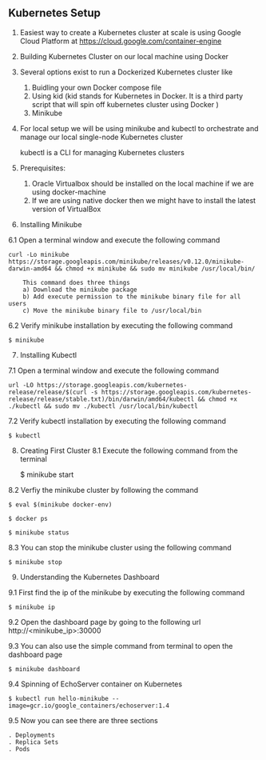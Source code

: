 Kubernetes Setup
---
1. Easiest way to create a Kubernetes cluster at scale is using Google Cloud Platform at  https://cloud.google.com/container-engine

2. Building Kubernetes Cluster on our local machine using Docker

3. Several options exist to run a Dockerized Kubernetes cluster like 

	1. Buidling your own Docker compose file
	2. Using kid (kid stands for Kubernetes in Docker. It is a third party script that will spin off kubernetes cluster using Docker )
	3. Minikube
	
4. For local setup we will be using minikube and kubectl to orchestrate and manage our local single-node Kubernetes cluster

	kubectl is a CLI for managing Kubernetes clusters
	
5. Prerequisites:

	1. Oracle Virtualbox should be installed on the local machine if we are using docker-machine
	2. If we are using native docker then we might have to install the latest version of VirtualBox
	
6. Installing Minikube

6.1 Open a terminal window and execute the following command

	curl -Lo minikube https://storage.googleapis.com/minikube/releases/v0.12.0/minikube-darwin-amd64 && chmod +x minikube && sudo mv minikube /usr/local/bin/
	
		This command does three things
		a) Download the minikube package
		b) Add execute permission to the minikube binary file for all users
		c) Move the minikube binary file to /usr/local/bin

6.2 Verify minikube installation by executing the following command

	$ minikube
		
7. Installing Kubectl

7.1 Open a terminal window and execute the following command

	url -LO https://storage.googleapis.com/kubernetes-release/release/$(curl -s https://storage.googleapis.com/kubernetes-release/release/stable.txt)/bin/darwin/amd64/kubectl && chmod +x ./kubectl && sudo mv ./kubectl /usr/local/bin/kubectl
	
7.2 Verify kubectl installation by executing the following command

	$ kubectl
	
8. Creating First Cluster
8.1 Execute the following command from the terminal

	$ minikube start

8.2 Verfiy the minikube cluster by following the command

	$ eval $(minikube docker-env)
	
	$ docker ps
	
	$ minikube status
	
8.3 You can stop the minikube cluster using the following command 

	$ minikube stop
	
9. Understanding the Kubernetes Dashboard

9.1 First find the ip of the minikube by executing the following command

	$ minikube ip
	
9.2 Open the dashboard page by going to the following url http://<minikube_ip>:30000

9.3 You can also use the simple command from terminal  to open the dashboard page

	$ minikube dashboard
	
9.4 Spinning of EchoServer container on Kubernetes

	$ kubectl run hello-minikube --image=gcr.io/google_containers/echoserver:1.4
	
9.5 Now you can see there are three sections 

	. Deployments
	. Replica Sets
	. Pods


	
